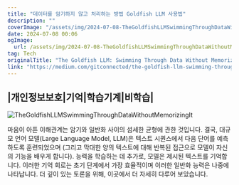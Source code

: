 ```yaml
---
title: "데이터를 암기하지 않고 처리하는 방법 Goldfish LLM 사용법"
description: ""
coverImage: "/assets/img/2024-07-08-TheGoldfishLLMSwimmingThroughDataWithoutMemorizingIt_0.png"
date: 2024-07-08 00:06
ogImage: 
  url: /assets/img/2024-07-08-TheGoldfishLLMSwimmingThroughDataWithoutMemorizingIt_0.png
tag: Tech
originalTitle: "The Goldfish LLM: Swimming Through Data Without Memorizing It"
link: "https://medium.com/gitconnected/the-goldfish-llm-swimming-through-data-without-memorizing-it-5903e9bd90eb"
---
```



## |개인정보보호|기억|학습기계|비학습|

![TheGoldfishLLMSwimmingThroughDataWithoutMemorizingIt](/assets/img/2024-07-08-TheGoldfishLLMSwimmingThroughDataWithoutMemorizingIt_0.png)

마음이 아픈 이해관계는 암기와 일반화 사이의 섬세한 균형에 관한 것입니다. 결국, 대규모 언어 모델(Large Language Model, LLM)은 텍스트 시퀀스에서 다음 단어를 예측하도록 훈련되었으며 (그리고 막대한 양의 텍스트에 대해 반복된 접근으로 모델이 자신의 기능을 배우게 합니다). 능력을 학습하는 데 추가로, 모델은 제시된 텍스트를 기억합니다. 이러한 기억 회로는 초기 단계에서 가장 효율적이며 이러한 일반화 능력은 나중에 나타납니다. 더 깊이 있는 토론을 위해, 이곳에서 더 자세히 다루어 보았습니다.